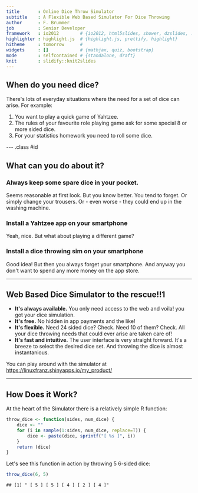 ```yaml
---
title       : Online Dice Throw Simulator
subtitle    : A Flexible Web Based Simulator For Dice Throwing
author      : F. Brummer 
job         : Senior Developer
framework   : io2012        # {io2012, html5slides, shower, dzslides, ...}
highlighter : highlight.js  # {highlight.js, prettify, highlight}
hitheme     : tomorrow      # 
widgets     : []            # {mathjax, quiz, bootstrap}
mode        : selfcontained # {standalone, draft}
knit        : slidify::knit2slides
---
```


## When do you need dice?

There's lots of everyday situations where the need for a set of dice can arise. For example:

1. You want to play a quick game of Yahtzee.
2. The rules of your favourite role playing game ask for some special 8 or more sided dice.
3. For your statistics homework you need to roll some dice.

--- .class #id 

## What can you do about it?

### Always keep some spare dice in your pocket.
Seems reasonable at first look. But you know better. You tend to forget. Or simply change your trousers. Or - even worse - they could end up in the washing machine.

### Install a Yahtzee app on your smartphone
Yeah, nice. But what about playing a different game? 

### Install a dice throwing sim on your smartphone
Good idea! But then you always forget your smartphone. And anyway you don't want to spend any more money on the app store.

---

## Web Based Dice Simulator to the rescue!!1

* **It's always available.** You only need access to the web and voila! you got your dice simulation.
* **It's free.** No hidden in app payments and the like!
* **It's flexible.** Need 24 sided dice? Check. Need 10 of them? Check. All your dice throwing needs that could ever arise are taken care of!
* **It's fast and intuitive.** The user interface is very straight forward. It's a breeze to select the desired dice set. And throwing the dice is almost instantanious.

You can play around with the simulator at https://linuxfranz.shinyapps.io/my_product/

---

## How Does it Work?

At the heart of the Simulator there is a relatively simple R function:


```r
throw_dice <- function(sides, num_dice) {
	dice <- ""
	for (i in sample(1:sides, num_dice, replace=T)) {
		dice <- paste(dice, sprintf("[ %s ]", i))
	}
	return (dice)
}
```

Let's see this function in action by throwing 5 6-sided dice:


```r
throw_dice(6, 5)
```

```
## [1] " [ 5 ] [ 5 ] [ 4 ] [ 2 ] [ 4 ]"
```

